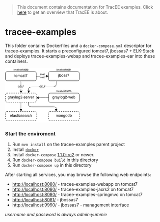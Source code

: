 > This document contains documentation for TracEE examples. Click [here](/README.md) to get an overview that TracEE is about.

# tracee-examples

This folder contains Dockerfiles and a `docker-compose.yml` descriptor for tracee-examples. It starts a preconfigured tomcat7, jbossas7 + ELK-Stack and
deploys tracee-examples-webap and tracee-examples-ear into these containers.

![overview](docker.png?raw=true)

### Start the enviroment

1. Run `mvn install` on the tracee-examples parent project
2. Install [`docker`](https://docs.docker.com/installation/)
3. Install `docker-compose` [1.1.0-rc2](https://github.com/docker/fig/releases/tag/1.1.0-rc2) or newer.
4. Run `docker-compose build` in this directory
5. Run `docker-compose up` in this directory

After starting all services, you may browse the following web endpoints:

 * [http://localhost:8080/](http://localhost:8080/tracee-examples-webapp) - tracee-examples-webapp on tomcat7
 * [http://localhost:8080/](http://localhost:8080/tracee-examples-jaxrs2) - tracee-examples-jaxrs2 on tomcat7
 * [http://localhost:8080/](http://localhost:8080/tracee-examples-springmvc/token) - tracee-examples-springmvc on tomcat7
 * [http://localhost:8081/](http://localhost:8081/) - jbossas7
 * [http://localhost:9990/](http://localhost:9990/) - jbossas7 - management interface

_username and password is always admin:yummie_


